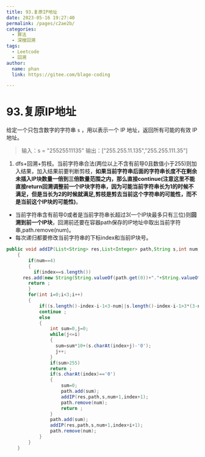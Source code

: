 ```yaml
---
title: 93.复原IP地址
date: 2023-05-16 19:27:40
permalink: /pages/c2ae2b/
categories: 
  - 算法
  - 深搜回溯
tags: 
  - Leetcode
  - 回溯
author: 
  name: phan
  link: https://gitee.com/blage-coding

---
```

# 93.复原IP地址

给定一个只包含数字的字符串 `s` ，用以表示一个 IP 地址，返回所有可能的有效 IP 地址。

> 输入：s = "25525511135"
> 输出：["255.255.11.135","255.255.111.35"]

1. dfs+回溯+剪枝。当前字符串合法(两位以上不含有前导0且数值小于255)则加入结果，加入结果前要判断剪枝，**如果当前字符串后面的字符串长度不在剩余未插入IP块数量一倍到三倍数量范围之内，那么直接continue(注意这里不能直接return回溯调整前一个IP块字符串，因为可能当前字符串长为1的时候不满足，但是当长为2的时候就满足,剪枝是剪去当前这个字符串的可能性，而不是当前这个IP块的可能性)**。

- 当前字符串含有前导0或者是当前字符串长超过3(一个IP块最多只有三位)则**回溯到前一个IP块**，回溯前还要在容器path保存的IP地址中取出当前字符串,path.remove(num)。
- 每次递归都要修改当前字符串的下标index和当前IP块号。

```java
public void addIP(List<String> res,List<Integer> path,String s,int num,int index)
    {
        if(num==4)
        {
          if(index==s.length())
      res.add(new String(String.valueOf(path.get(0))+"."+String.valueOf(path.get(1)) +"."+String.valueOf(path.get(2))+"."+String.valueOf(path.get(3))));
        return ;  
        }
        for(int i=0;i<3;i++)
        {
            if((s.length()-index-i-1<3-num||s.length()-index-i-1>3*(3-num)))
            continue ;
            else
            {
                int sum=0,j=0;
                while(j<=i) 
                {
                  sum=sum*10+(s.charAt(index+j)-'0'); 
                  j++; 
                }
                if(sum>255)
                return ;
                if(s.charAt(index)=='0')
                {
                    sum=0;
                    path.add(sum);
                    addIP(res,path,s,num+1,index+1);
                    path.remove(num);
                    return ;
                }
                path.add(sum);
                addIP(res,path,s,num+1,index+i+1);
                path.remove(num);
            }
        }
    }
```